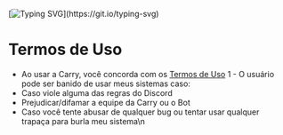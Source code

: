 [![Typing
  SVG](https://readme-typing-svg.herokuapp.com?color=86deff&lines=+Termos+de+Uso.)](https://git.io/typing-svg)

# Termos de Uso
- Ao usar a Carry, você concorda com os [Termos de Uso](https://github.com/carrybotdiscord/Termos/edit/main/README.md)
1 - O usuário pode ser banido de usar meus sistemas caso:
- Caso viole alguma das regras do Discord
- Prejudicar/difamar a equipe da Carry ou o Bot
- Caso você tente abusar de qualquer bug ou tentar usar qualquer trapaça para burla meu sistema\n

